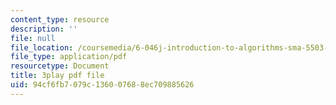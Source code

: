 ```yaml
---
content_type: resource
description: ''
file: null
file_location: /coursemedia/6-046j-introduction-to-algorithms-sma-5503-fall-2005/94cf6fb7079c136007688ec709885626_JPyuH4qXLZ0.pdf
file_type: application/pdf
resourcetype: Document
title: 3play pdf file
uid: 94cf6fb7-079c-1360-0768-8ec709885626
---
```

